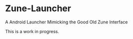 # Zune-Launcher
A Android Launcher Mimicking the Good Old Zune Interface

This is a work in progress.

